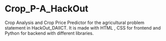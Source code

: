 # Crop_P-A_HackOut
Crop Analysis and Crop Price Predictor for the agricultural problem statement in HackOut_DAIICT.
It is made with HTML , CSS for frontend and Python for backend with different libraries.


